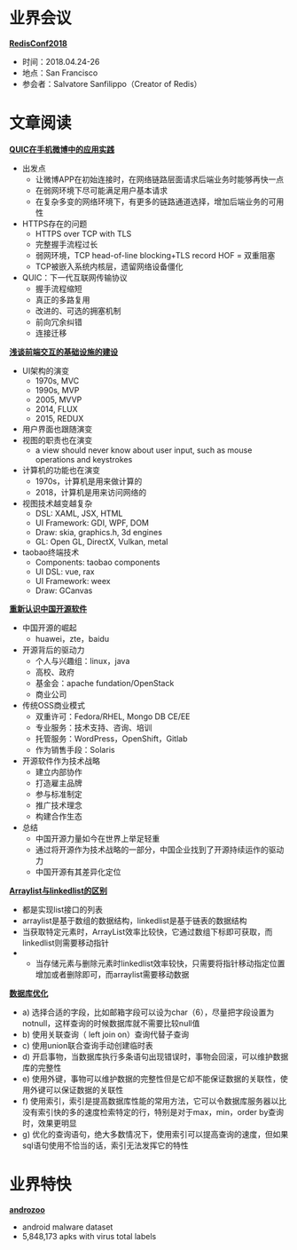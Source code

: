 ﻿# 业界会议

[**RedisConf2018**](http://redisconf.com/)
* 时间：2018.04.24-26
* 地点：San Francisco
* 参会者：Salvatore Sanfilippo（Creator of Redis）


# 文章阅读

[**QUIC在手机微博中的应用实践**](https://ppt.geekbang.org/list/qconbj2018)
* 出发点
   * 让微博APP在初始连接时，在网络链路层面请求后端业务时能够再快一点
   * 在弱网环境下尽可能满足用户基本请求
   * 在复杂多变的网络环境下，有更多的链路通道选择，增加后端业务的可用性
* HTTPS存在的问题
   * HTTPS over TCP with TLS
   * 完整握手流程过长
   * 弱网环境，TCP head-of-line blocking+TLS record HOF = 双重阻塞
   * TCP被嵌入系统内核层，遗留网络设备僵化
* QUIC：下一代互联网传输协议
   * 握手流程缩短
   * 真正的多路复用
   * 改进的、可选的拥塞机制
   * 前向冗余纠错
   * 连接迁移


[**浅谈前端交互的基础设施的建设**](https://ppt.geekbang.org/list/qconbj2018)
* UI架构的演变
   * 1970s, MVC
   * 1990s, MVP
   * 2005, MVVP
   * 2014, FLUX
   * 2015, REDUX
* 用户界面也跟随演变
* 视图的职责也在演变
   * a view should never know about user input, such as mouse operations and keystrokes
* 计算机的功能也在演变
   * 1970s，计算机是用来做计算的
   * 2018，计算机是用来访问网络的
* 视图技术越变越复杂
   * DSL: XAML, JSX, HTML
   * UI Framework: GDI, WPF, DOM
   * Draw: skia, graphics.h, 3d engines
   * GL: Open GL, DirectX, Vulkan, metal
* taobao终端技术
   * Components: taobao components
   * UI DSL: vue, rax
   * UI Framework: weex
   * Draw: GCanvas


[**重新认识中国开源软件**](https://ppt.geekbang.org/list/qconbj2018)
* 中国开源的崛起
   * huawei，zte，baidu
* 开源背后的驱动力
   * 个人与兴趣组：linux，java
   * 高校、政府
   * 基金会：apache fundation/OpenStack
   * 商业公司
* 传统OSS商业模式
   * 双重许可：Fedora/RHEL, Mongo DB CE/EE
   * 专业服务：技术支持、咨询、培训
   * 托管服务：WordPress，OpenShift，Gitlab
   * 作为销售手段：Solaris
* 开源软件作为技术战略
   * 建立内部协作
   * 打造雇主品牌
   * 参与标准制定
   * 推广技术理念
   * 构建合作生态
* 总结
   * 中国开源力量如今在世界上举足轻重
   * 通过将开源作为技术战略的一部分，中国企业找到了开源持续运作的驱动力
   * 中国开源有其差异化定位


[**Arraylist与linkedlist的区别**](https://blog.csdn.net/weixin_37020977/article/details/80904035)
* 都是实现list接口的列表
* arraylist是基于数组的数据结构，linkedlist是基于链表的数据结构
* 当获取特定元素时，ArrayList效率比较快，它通过数组下标即可获取，而linkedlist则需要移动指针
* * 当存储元素与删除元素时linkedlist效率较快，只需要将指针移动指定位置增加或者删除即可，而arraylist需要移动数据


[**数据库优化**](https://blog.csdn.net/weixin_37020977/article/details/80904035)
* a) 选择合适的字段，比如邮箱字段可以设为char（6），尽量把字段设置为notnull，这样查询的时候数据库就不需要比较null值
* b) 使用关联查询（ left join on）查询代替子查询
* c) 使用union联合查询手动创建临时表
* d) 开启事物，当数据库执行多条语句出现错误时，事物会回滚，可以维护数据库的完整性
* e) 使用外键，事物可以维护数据的完整性但是它却不能保证数据的关联性，使用外键可以保证数据的关联性
* f) 使用索引，索引是提高数据库性能的常用方法，它可以令数据库服务器以比没有索引快的多的速度检索特定的行，特别是对于max，min，order by查询时，效果更明显
* g) 优化的查询语句，绝大多数情况下，使用索引可以提高查询的速度，但如果sql语句使用不恰当的话，索引无法发挥它的特性


# 业界特快

[**androzoo**](https://androzoo.uni.lu/)
* android malware dataset
* 5,848,173 apks with virus total labels
 

